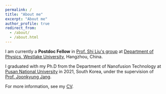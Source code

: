 ```yaml
---
permalink: /
title: "About me"
excerpt: "About me"
author_profile: true
redirect_from: 
  - /about/
  - /about.html
---
```


I am currently a **Postdoc Fellow** in [Prof. Shi Liu's group](https://liutheory.westlake.edu.cn/) at [Department of Physics, Westlake University](https://www.westlake.edu.cn/), Hangzhou, China.

I graduated with my Ph.D from the Department of Nanofusion Technology at [Pusan National University](https://www.pusan.ac.kr/) in 2021, South Korea, under the supervision of [Prof. Joonkyung Jang](https://nanochem.pusan.ac.kr/).
 
For more information, see my [CV](http://liyibaipnu.github.io/files/CV.pdf).


